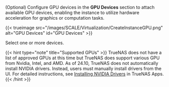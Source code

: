 (Optional) Configure GPU devices in the **GPU Devices** section to attach available GPU devices, enabling the instance to utilize hardware acceleration for graphics or computation tasks.

  {{< trueimage src="/images/SCALE/Virtualization/CreateInstanceGPU.png" alt="GPU Devices" id="GPU Devices" >}}

Select one or more devices.

{{< hint type="note" title="Supported GPUs" >}}
TrueNAS does not have a list of approved GPUs at this time but TrueNAS does support various GPU from Nvidia, Intel, and AMD.
As of 24.10, TrueNAS does not automatically install NVIDIA drivers. Instead, users must manually install drivers from the UI. For detailed instructions, see [Installing NVIDIA Drivers](https://www.truenas.com/docs/truenasapps/#installing-nvidia-drivers) in TrueNAS Apps.
{{< /hint >}}

